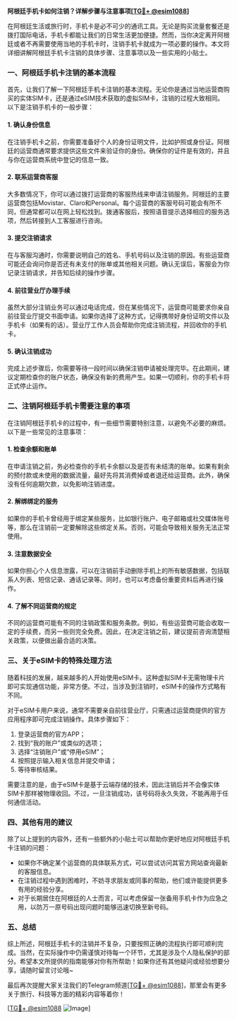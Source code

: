 **阿根廷手机卡如何注销？详解步骤与注意事项[[TG💪+ @esim1088](https://t.me/s/esim1088)]**

在阿根廷生活或旅行时，手机卡是必不可少的通讯工具。无论是购买流量套餐还是拨打国际电话，手机卡都能让我们的日常生活更加便捷。然而，当你决定离开阿根廷或者不再需要使用当地的手机卡时，注销手机卡就成为一项必要的操作。本文将详细讲解阿根廷手机卡注销的具体步骤、注意事项以及一些实用的小贴士。

### 一、阿根廷手机卡注销的基本流程

首先，让我们了解一下阿根廷手机卡注销的基本流程。无论你是通过当地运营商购买的实体SIM卡，还是通过eSIM技术获取的虚拟SIM卡，注销的过程大致相同。以下是注销手机卡的一般步骤：

#### 1. 确认身份信息
在注销手机卡之前，你需要准备好个人的身份证明文件，比如护照或身份证。阿根廷的运营商通常要求提供这些文件来验证你的身份。确保你的证件是有效的，并且与你在运营商系统中登记的信息一致。

#### 2. 联系运营商客服
大多数情况下，你可以通过拨打运营商的客服热线来申请注销服务。阿根廷的主要运营商包括Movistar、Claro和Personal。每个运营商的客服号码可能会有所不同，但通常都可以在网上轻松找到。拨通客服后，按照语音提示选择相应的服务选项，然后转接到人工客服进行咨询。

#### 3. 提交注销请求
在与客服沟通时，你需要说明自己的姓名、手机号码以及注销的原因。有些运营商可能还会询问你是否还有未支付的账单或其他相关问题。确认无误后，客服会为你记录注销请求，并告知后续的操作步骤。

#### 4. 前往营业厅办理手续
虽然大部分注销业务可以通过电话完成，但在某些情况下，运营商可能要求你亲自前往营业厅提交书面申请。如果你选择了这种方式，记得携带好身份证明文件以及手机卡（如果有的话）。营业厅工作人员会帮助你完成注销流程，并回收你的手机卡。

#### 5. 确认注销成功
完成上述步骤后，你需要等待一段时间以确保注销申请被处理完毕。在此期间，建议定期检查你的账户状态，确保没有新的费用产生。如果一切顺利，你的手机卡将正式停止运作。

### 二、注销阿根廷手机卡需要注意的事项

在注销阿根廷手机卡的过程中，有一些细节需要特别注意，以避免不必要的麻烦。以下是一些常见的注意事项：

#### 1. 检查余额和账单
在申请注销之前，务必检查你的手机卡余额以及是否有未结清的账单。如果有剩余的预付款或未使用的数据流量，最好先将其消费掉或者退还给运营商。此外，确保没有任何逾期欠款，以免影响注销进度。

#### 2. 解绑绑定的服务
如果你的手机卡曾经用于绑定某些服务，比如银行账户、电子邮箱或社交媒体账号等，那么在注销前一定要解除这些绑定关系。否则，可能会导致相关服务无法正常使用。

#### 3. 注意数据安全
如果你担心个人信息泄露，可以在注销前手动删除手机上的所有敏感数据，包括联系人列表、短信记录、通话记录等。同时，也可以考虑备份重要资料后再进行操作。

#### 4. 了解不同运营商的规定
不同的运营商可能有不同的注销政策和服务条款。例如，有些运营商可能会收取一定的手续费，而另一些则完全免费。因此，在决定注销之前，建议提前咨询清楚相关政策，以便做出最合适的决策。

### 三、关于eSIM卡的特殊处理方法

随着科技的发展，越来越多的人开始使用eSIM卡。这种虚拟SIM卡无需物理卡片即可实现通信功能，非常方便。不过，当涉及到注销时，eSIM卡的操作方式略有不同。

对于eSIM卡用户来说，通常不需要亲自前往营业厅，只需通过运营商提供的官方应用程序即可完成注销操作。具体步骤如下：

1. 登录运营商的官方APP；
2. 找到“我的账户”或类似的选项；
3. 选择“注销账户”或“停用eSIM”；
4. 按照提示输入相关信息并提交申请；
5. 等待审核结果。

需要注意的是，由于eSIM卡是基于云端存储的技术，因此注销后并不会像实体SIM卡那样被物理收回。不过，一旦注销成功，该号码将永久失效，不能再用于任何通信活动。

### 四、其他有用的建议

除了以上提到的内容外，还有一些额外的小贴士可以帮助你更好地应对阿根廷手机卡注销的问题：

- 如果你不确定某个运营商的具体联系方式，可以尝试访问其官方网站查询最新的客服信息。
- 在注销过程中遇到困难时，不妨寻求朋友或同事的帮助，他们或许能提供更多有用的经验分享。
- 对于长期居住在阿根廷的人士而言，可以考虑保留一张备用手机卡作为应急之用，以防万一原号码出现问题时能够迅速切换至新号码。

### 五、总结

综上所述，阿根廷手机卡的注销并不复杂，只要按照正确的流程执行即可顺利完成。当然，在实际操作中仍需谨慎对待每一个环节，尤其是涉及个人隐私保护的部分。希望本文所提供的指南能够对你有所帮助！如果你还有其他疑问或经验想要分享，请随时留言讨论哦~

最后再次提醒大家关注我们的Telegram频道[[TG💪+ @esim1088](https://t.me/s/esim1088)]，那里会有更多关于旅行、科技等方面的精彩内容等着你！

[[TG💪+ @esim1088](https://t.me/s/esim1088) ![Image](https://i.postimg.cc/4NQfJmqS/Snipaste-2025-05-13-00-14-12.png)]